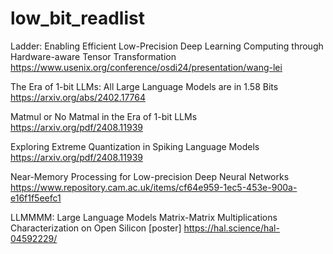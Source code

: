 # low_bit_readlist
Ladder: Enabling Efficient Low-Precision Deep Learning Computing through Hardware-aware Tensor Transformation
<https://www.usenix.org/conference/osdi24/presentation/wang-lei>


The Era of 1-bit LLMs: All Large Language Models are in 1.58 Bits
<https://arxiv.org/abs/2402.17764>


Matmul or No Matmal in the Era of 1-bit LLMs
<https://arxiv.org/pdf/2408.11939>


Exploring Extreme Quantization in Spiking Language Models
<https://arxiv.org/pdf/2408.11939>


Near-Memory Processing for Low-precision Deep Neural Networks
<https://www.repository.cam.ac.uk/items/cf64e959-1ec5-453e-900a-e16f1f5eefc1>


LLMMMM: Large Language Models Matrix-Matrix Multiplications Characterization on Open Silicon
[poster]
<https://hal.science/hal-04592229/>
